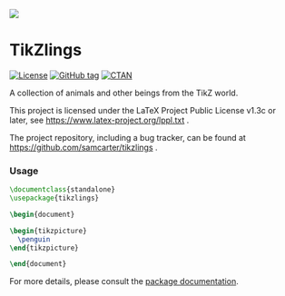 ![](https://raw.githubusercontent.com/samcarter/tikzlings/main/ICON.png)

# TikZlings

[![License](https://img.shields.io/github/license/samcarter/tikzlings.svg?color=blue)](https://www.latex-project.org/lppl.txt)
[![GitHub tag](https://img.shields.io/github/tag/samcarter/tikzlings.svg?label=current%20version&color=blue)](https://github.com/samcarter/tikzlings/releases/latest)
[![CTAN](https://img.shields.io/ctan/v/tikzlings.svg?color=blue)](https://ctan.org/pkg/tikzlings)

A collection of animals and other beings from the TikZ world.

This project is licensed under the LaTeX Project Public License v1.3c or later, see https://www.latex-project.org/lppl.txt .

The project repository, including a bug tracker, can be found at https://github.com/samcarter/tikzlings .

### Usage

```latex
\documentclass{standalone}
\usepackage{tikzlings}

\begin{document}

\begin{tikzpicture}
  \penguin
\end{tikzpicture}

\end{document}
```

For more details, please consult the [package documentation](https://github.com/samcarter/tikzlings/blob/main/DOCUMENTATION.pdf).
